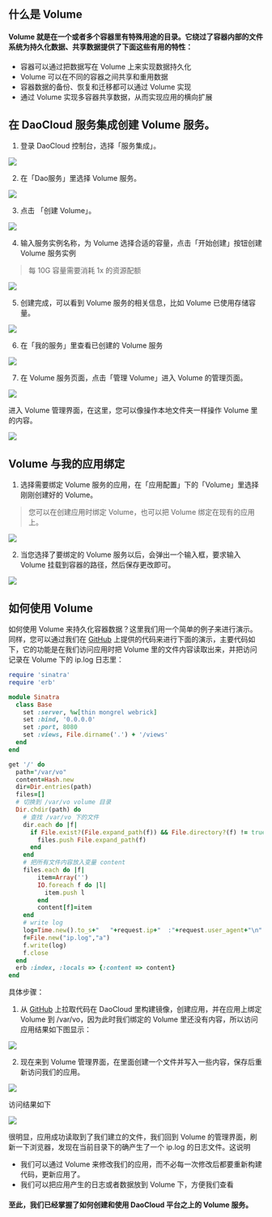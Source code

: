 ## 什么是 Volume

####  Volume 就是在一个或者多个容器里有特殊用途的目录。它绕过了容器内部的文件系统为持久化数据、共享数据提供了下面这些有用的特性：

+ 容器可以通过把数据写在 Volume 上来实现数据持久化
+ Volume 可以在不同的容器之间共享和重用数据
+ 容器数据的备份、恢复和迁移都可以通过 Volume 实现
+ 通过 Volume 实现多容器共享数据，从而实现应用的横向扩展

## 在 DaoCloud 服务集成创建 Volume 服务。

1. 登录 DaoCloud 控制台，选择「服务集成」。

  ![](image_1.png)

2. 在「Dao服务」里选择 Volume 服务。

  ![](image_2.png)

3. 点击 「创建 Volume」。

  ![](image_3.png)

4. 输入服务实例名称，为 Volume  选择合适的容量，点击「开始创建」按钮创建 Volume 服务实例

  > 每 10G 容量需要消耗 1x 的资源配额

  ![](image_4.png)

5. 创建完成，可以看到 Volume 服务的相关信息，比如 Volume 已使用存储容量。

  ![](image_5.png)

6. 在「我的服务」里查看已创建的 Volume 服务

  ![](image_6.png)

7. 在 Volume 服务页面，点击「管理 Volume」进入 Volume 的管理页面。

  ![](image_7.png)

  进入 Volume 管理界面，在这里，您可以像操作本地文件夹一样操作 Volume 里的内容。

  ![](image_8.png)

## Volume 与我的应用绑定

1. 选择需要绑定 Volume 服务的应用，在「应用配置」下的「Volume」里选择刚刚创建好的 Volume。

  > 您可以在创建应用时绑定 Volume，也可以把 Volume 绑定在现有的应用上。

  ![](image_9.png)

2. 当您选择了要绑定的 Volume 服务以后，会弹出一个输入框，要求输入 Volume 挂载到容器的路径，然后保存更改即可。

  ![](image_10.png)

## 如何使用 Volume
如何使用 Volume 来持久化容器数据？这里我们用一个简单的例子来进行演示。同样，您可以通过我们在 [GitHub](https://github.com/yxwzaxns/DaoCloud_volume.git) 上提供的代码来进行下面的演示，主要代码如下，它的功能是在我们访问应用时把 Volume 里的文件内容读取出来，并把访问记录在 Volume 下的 ip.log 日志里：

```ruby
require 'sinatra'
require 'erb'

module Sinatra
  class Base
    set :server, %w[thin mongrel webrick]
    set :bind, '0.0.0.0'
    set :port, 8080
    set :views, File.dirname('.') + '/views'
  end
end

get '/' do
  path="/var/vo"
  content=Hash.new
  dir=Dir.entries(path)
  files=[]
  # 切换到 /var/vo volume 目录
  Dir.chdir(path) do
    # 查找 /var/vo 下的文件
    dir.each do |f|
      if File.exist?(File.expand_path(f)) && File.directory?(f) != true
        files.push File.expand_path(f)
      end
    end
    # 把所有文件内容放入变量 content
    files.each do |f|
        item=Array('')
        IO.foreach f do |l|
          item.push l
        end
        content[f]=item
    end
    # write log
    log=Time.new().to_s+"   "+request.ip+"  :"+request.user_agent+"\n"
    f=File.new("ip.log","a")
    f.write(log)
    f.close
  end
  erb :index, :locals => {:content => content}
end

```

具体步骤：
1.  从 [GitHub](https://github.com/yxwzaxns/DaoCloud_volume.git) 上拉取代码在 DaoCloud 里构建镜像，创建应用，并在应用上绑定 Volume 到 /var/vo，因为此时我们绑定的 Volume 里还没有内容，所以访问应用结果如下图显示：

  ![](image_11.png)

2. 现在来到 Volume 管理界面，在里面创建一个文件并写入一些内容，保存后重新访问我们的应用。

  ![](image_12.png)

  访问结果如下

  ![](image_13.png)

  很明显，应用成功读取到了我们建立的文件，我们回到 Volume 的管理界面，刷新一下浏览器，发现在当前目录下的确产生了一个 ip.log 的日志文件。这说明

  + 我们可以通过 Volume 来修改我们的应用，而不必每一次修改后都要重新构建代码，更新应用了。
  + 我们可以把应用产生的日志或者数据放到 Volume 下，方便我们查看

#### 至此，我们已经掌握了如何创建和使用 DaoCloud 平台之上的 Volume 服务。
